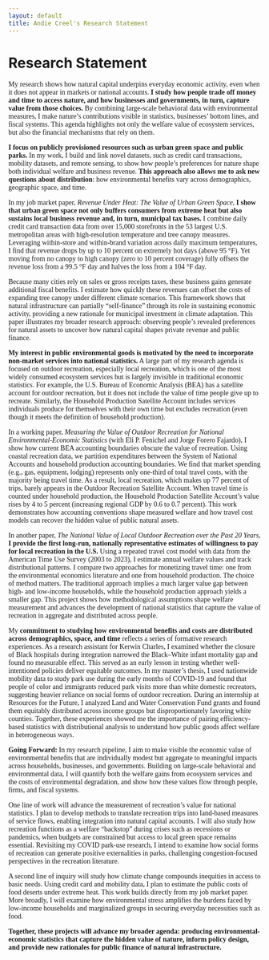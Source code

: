 ```yaml
---
layout: default
title: Andie Creel's Research Statement
---
```

<style>
  p { font-family: Georgia, serif; }
</style>

# Research Statement

My research shows how natural capital underpins everyday economic activity, even when it does not appear in markets or national accounts. **I study how people trade off money and time to access nature, and how businesses and governments, in turn, capture value from those choices.** By combining large-scale behavioral data with environmental measures, I make nature’s contributions visible in statistics, businesses’ bottom lines, and fiscal systems. This agenda highlights not only the welfare value of ecosystem services, but also the financial mechanisms that rely on them.



**I focus on publicly provisioned resources such as urban green space and public parks.** In my work, I build and link novel datasets, such as credit card transactions, mobility datasets, and remote sensing, to show how people’s preferences for nature shape both individual welfare and business revenue. **This approach also allows me to ask new questions about distribution**: how environmental benefits vary across demographics, geographic space, and time.

In my job market paper, *Revenue Under Heat: The Value of Urban Green Space*, **I show that urban green space not only buffers consumers from extreme heat but also sustains local business revenue and, in turn, municipal tax bases.** I combine daily credit card transaction data from over 15,000 storefronts in the 53 largest U.S. metropolitan areas with high-resolution temperature and tree canopy measures. Leveraging within-store and within-brand variation across daily maximum temperatures, I find that revenue drops by up to 10 percent on extremely hot days (above 95 °F). Yet moving from no canopy to high canopy (zero to 10 percent coverage) fully offsets the revenue loss from a 99.5 °F day and halves the loss from a 104 °F day.

Because many cities rely on sales or gross receipts taxes, these business gains generate additional fiscal benefits. I estimate how quickly these revenues can offset the costs of expanding tree canopy under different climate scenarios. This framework shows that natural infrastructure can partially “self-finance” through its role in sustaining economic activity, providing a new rationale for municipal investment in climate adaptation. This paper illustrates my broader research approach: observing people’s revealed preferences for natural assets to uncover how natural capital shapes private revenue and public finance.

**My interest in public environmental goods is motivated by the need to incorporate non-market services into national statistics.** A large part of my research agenda is focused on outdoor recreation, especially local recreation, which is one of the most widely consumed ecosystem services but is largely invisible in traditional economic statistics. For example, the U.S. Bureau of Economic Analysis (BEA) has a satellite account for outdoor recreation, but it does not include the value of time people give up to recreate. Similarly, the Household Production Satellite Account includes services individuals produce for themselves with their own time but excludes recreation (even though it meets the definition of household production).

In a working paper, *Measuring the Value of Outdoor Recreation for National Environmental-Economic Statistics* (with Eli P. Fenichel and Jorge Forero Fajardo), I show how current BEA accounting boundaries obscure the value of recreation. Using coastal recreation data, we partition expenditures between the System of National Accounts and household production accounting boundaries. We find that market spending (e.g., gas, equipment, lodging) represents only one-third of total travel costs, with the majority being travel time. As a result, local recreation, which makes up 77 percent of trips, barely appears in the Outdoor Recreation Satellite Account. When travel time is counted under household production, the Household Production Satellite Account’s value rises by 4 to 5 percent (increasing regional GDP by 0.6 to 0.7 percent). This work demonstrates how accounting conventions shape measured welfare and how travel cost models can recover the hidden value of public natural assets.

In another paper, *The National Value of Local Outdoor Recreation over the Past 20 Years*, **I provide the first long-run, nationally representative estimates of willingness to pay for local recreation in the U.S.** Using a repeated travel cost model with data from the American Time Use Survey (2003 to 2023), I estimate annual welfare values and track distributional patterns. I compare two approaches for monetizing travel time: one from the environmental economics literature and one from household production. The choice of method matters. The traditional approach implies a much larger value gap between high- and low-income households, while the household production approach yields a smaller gap. This project shows how methodological assumptions shape welfare measurement and advances the development of national statistics that capture the value of recreation in aggregate and distributed across people. 

My **commitment to studying how environmental benefits and costs are distributed across demographics, space, and time** reflects a series of formative research experiences. As a research assistant for Kerwin Charles, I examined whether the closure of Black hospitals during integration narrowed the Black–White infant mortality gap and found no measurable effect. This served as an early lesson in testing whether well-intentioned policies deliver equitable outcomes. In my master’s thesis, I used nationwide mobility data to study park use during the early months of COVID-19 and found that people of color and immigrants reduced park visits more than white domestic recreators, suggesting heavier reliance on social forms of outdoor recreation. During an internship at Resources for the Future, I analyzed Land and Water Conservation Fund grants and found them equitably distributed across income groups but disproportionately favoring white counties. Together, these experiences showed me the importance of pairing efficiency-based statistics with distributional analysis to understand how public goods affect welfare in heterogeneous ways. 

**Going Forward:** In my research pipeline, I aim to make visible the economic value of environmental benefits that are individually modest but aggregate to meaningful impacts across households, businesses, and governments. Building on large-scale behavioral and environmental data, I will quantify both the welfare gains from ecosystem services and the costs of environmental degradation, and show how these values flow through people, firms, and fiscal systems.

One line of work will advance the measurement of recreation’s value for national statistics. I plan to develop methods to translate recreation trips into land-based measures of service flows, enabling integration into natural capital accounts. I will also study how recreation functions as a welfare “backstop” during crises such as recessions or pandemics, when budgets are constrained but access to local green space remains essential. Revisiting my COVID park-use research, I intend to examine how social forms of recreation can generate positive externalities in parks, challenging congestion-focused perspectives in the recreation literature.

A second line of inquiry will study how climate change compounds inequities in access to basic needs. Using credit card and mobility data, I plan to estimate the public costs of food deserts under extreme heat. This work builds directly from my job market paper. More broadly, I will examine how environmental stress amplifies the burdens faced by low-income households and marginalized groups in securing everyday necessities such as food.

**Together, these projects will advance my broader agenda: producing environmental-economic statistics that capture the hidden value of nature, inform policy design, and provide new rationales for public finance of natural infrastructure.**



